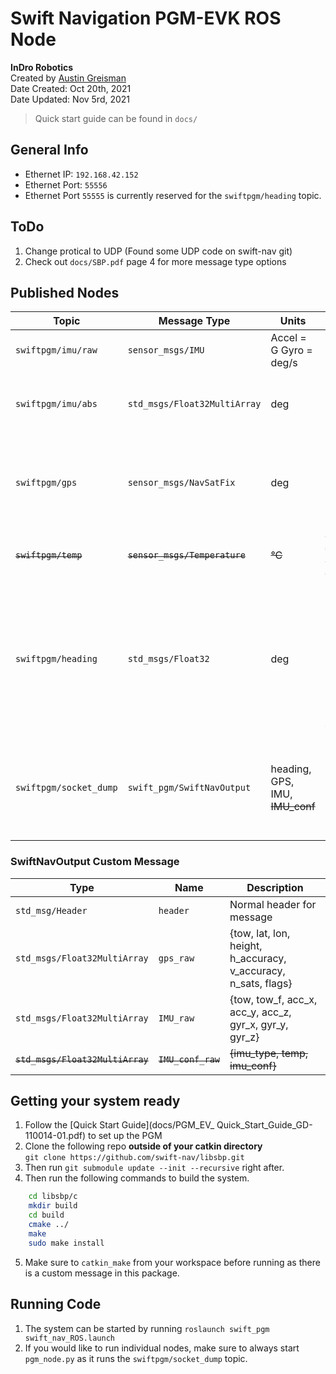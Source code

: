 # Swift Navigation PGM-EVK ROS Node
**InDro Robotics**  
Created by [Austin Greisman](mailto:austin.greisman@indrorobotics.com)  
Date Created: Oct 20th, 2021  
Date Updated: Nov 5rd, 2021  

> Quick start guide can be found in `docs/`
## General Info
- Ethernet IP: `192.168.42.152`
- Ethernet Port: `55556`
- Ethernet Port `55555` is currently reserved for the `swiftpgm/heading` topic.

## ToDo
1. Change protical to UDP (Found some UDP code on swift-nav git)
2. Check out `docs/SBP.pdf` page 4 for more message type options

## Published Nodes
| Topic     | Message Type                 | Units                  | Description                                                                                                                       |
|-----------|------------------------------|------------------------|-----------------------------------------------------------------------------------------------------------------------------------|
| `swiftpgm/imu/raw` | `sensor_msgs/IMU`            | Accel = G Gyro = deg/s | Unfiltered IMU output                                                                                                             |
| `swiftpgm/imu/abs` | `std_msgs/Float32MultiArray` | deg                    | IMU output with fusion applied to gather Roll, Pitch, Yaw                                                                         |
| `swiftpgm/gps`     | `sensor_msgs/NavSatFix`      | deg                    | Latitude and Longitude GPS Fix - Will only display once Swift Nav has GPS lock                                                    |
| ~~`swiftpgm/temp`~~    | ~~`sensor_msgs/Temperature`~~    | ~~°C~~                     | ~~Temperature from the IMU sensors in the Swift Nav~~                                                                                 |
| `swiftpgm/heading` | `std_msgs/Float32`           | deg                    | Once the Swift Nav begins to move, the internal RTK will start up and begin outputting Heading information. 0° towards true North |
| `swiftpgm/socket_dump` | `swift_pgm/SwiftNavOutput`           | heading, GPS, IMU, ~~IMU_conf~~                    | This will output all data for the GPS and IMU nodes. Below describes its configuration |

### SwiftNavOutput Custom Message
| Type                             | Name               | Description                                                    |
|----------------------------------|--------------------|----------------------------------------------------------------|
| `std_msg/Header`                 | `header`           | Normal header for message                                      |
| `std_msgs/Float32MultiArray`     | `gps_raw`          | {tow, lat, lon, height, h_accuracy, v_accuracy, n_sats, flags} |
| `std_msgs/Float32MultiArray`     | `IMU_raw`          | {tow, tow_f, acc_x, acc_y, acc_z, gyr_x, gyr_y, gyr_z}         |
| ~~`std_msgs/Float32MultiArray`~~ | ~~`IMU_conf_raw`~~ | ~~{imu_type, temp, imu_conf}~~                                 |

## Getting your system ready
1. Follow the [Quick Start Guide](docs/PGM_EV_ Quick_Start_Guide_GD-110014-01.pdf) to set up the PGM  
2. Clone the following repo **outside of your catkin directory**  
 `git clone https://github.com/swift-nav/libsbp.git`   
3. Then run `git submodule update --init --recursive` right after.  
4. Then run the following commands to build the system.
```bash
    cd libsbp/c
    mkdir build
    cd build
    cmake ../
    make
    sudo make install
```
5. Make sure to `catkin_make` from your workspace before running as there is a custom message in this package.

## Running Code
1. The system can be started by running `roslaunch swift_pgm swift_nav_ROS.launch`
2. If you would like to run individual nodes, make sure to always start `pgm_node.py` as it runs the `swiftpgm/socket_dump` topic.
